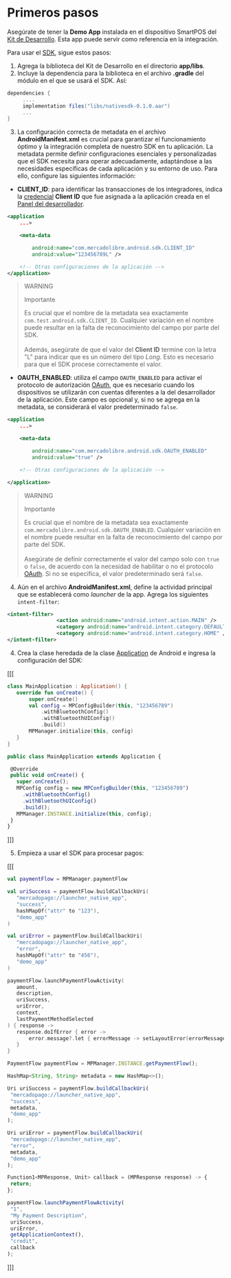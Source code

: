 # Primeros pasos

Asegúrate de tener la **Demo App** instalada en el dispositivo SmartPOS del [Kit de Desarrollo](https://drive.google.com/drive/folders/1Mglpa2c3FmYs4L9iskczagBMPGjHCMbY?usp=share_link). Esta app puede servir como referencia en la integración.

Para usar el [SDK](/developers/es/docs/sdks-library/landing), sigue estos pasos:

1. Agrega la biblioteca del Kit de Desarrollo en el directorio **app/libs**.
2. Incluye la dependencia para la biblioteca en el archivo **.gradle** del módulo en el que se usará el SDK. Así:

```gradle
dependencies {
     ....
     implementation files("libs/nativesdk-0.1.0.aar")
     ...
}
```

3. La configuración correcta de metadata en el archivo **AndroidManifest.xml** es crucial para garantizar el funcionamiento óptimo y la integración completa de nuestro SDK en tu aplicación. La metadata permite definir configuraciones esenciales y personalizadas que el SDK necesita para operar adecuadamente, adaptándose a las necesidades específicas de cada aplicación y su entorno de uso. Para ello, configure las siguientes información:

  - **CLIENT_ID**: para identificar las transacciones de los integradores, indica la [credencial](/developers/es/docs/main-apps/additional-content/your-integrations/credentials) **Client ID** que fue asignada a la aplicación creada en el [Panel del desarrollador](/developers/es/docs/checkout-bricks/additional-content/your-integrations/dashboard).

  ```xml
  <application
      ...>

      <meta-data

          android:name="com.mercadolibre.android.sdk.CLIENT_ID"
          android:value="123456789L" />

      <!-- Otras configuraciones de la aplicación -->
  </application>
  ```

  > WARNING
  >
  > Importante
  >
  > Es crucial que el nombre de la metadata sea exactamente `com.test.android.sdk.CLIENT_ID`. Cualquier variación en el nombre puede resultar en la falta de reconocimiento del campo por parte del SDK.
  > <br><br>
  > Además, asegúrate de que el valor del **Client ID** termine con la letra "L" para indicar que es un número del tipo _Long_. Esto es necesario para que el SDK procese correctamente el valor.

  - **OAUTH_ENABLED**: utiliza el campo `OAUTH_ENABLED` para activar el protocolo de autorización [OAuth](/developers/es/docs/main-apps/additional-content/security/oauth/introduction), que es necesario cuando los dispositivos se utilizarán con cuentas diferentes a la del desarrollador de la aplicación. Este campo es opcional y, si no se agrega en la metadata, se considerará el valor predeterminado `false`.

  ```xml
  <application
      ...>

      <meta-data

          android:name="com.mercadolibre.android.sdk.OAUTH_ENABLED"
          android:value="true" />

      <!-- Otras configuraciones de la aplicación -->

  </application>
  ```

  > WARNING
  >
  > Importante
  >
  > Es crucial que el nombre de la metadata sea exactamente `com.mercadolibre.android.sdk.OAUTH_ENABLED`. Cualquier variación en el nombre puede resultar en la falta de reconocimiento del campo por parte del SDK.
  > <br><br>
  > Asegúrate de definir correctamente el valor del campo solo con `true` o `false`, de acuerdo con la necesidad de habilitar o no el protocolo [OAuth](/developers/es/docs/main-apps/additional-content/security/oauth/introduction). Si no se especifica, el valor predeterminado será `false`.

4. Aún en el archivo **AndroidManifest.xml**, define la actividad principal que se establecerá como _launcher_ de la app. Agrega los siguientes `intent-filter`:

```xml
<intent-filter>                
                <action android:name="android.intent.action.MAIN" />               
                <category android:name="android.intent.category.DEFAULT" />               
                <category android:name="android.intent.category.HOME" />
</intent-filter>
```

4. Crea la clase heredada de la clase [Application](https://developer.android.com/reference/android/app/Application) de Android e ingresa la configuración del SDK:

[[[
```kotlin
class MainApplication : Application() {
   override fun onCreate() {
       super.onCreate()
       val config = MPConfigBuilder(this, "123456789")
           .withBluetoothConfig()
           .withBluetoothUIConfig()
           .build()
       MPManager.initialize(this, config)
   }
}
```
```javascript
public class MainApplication extends Application {

 @Override
 public void onCreate() {
   super.onCreate();
   MPConfig config = new MPConfigBuilder(this, "123456789")
     .withBluetoothConfig()
     .withBluetoothUIConfig()
     .build();
   MPManager.INSTANCE.initialize(this, config);
 }
}
```
]]]

5. Empieza a usar el SDK para procesar pagos:

[[[
```kotlin
val paymentFlow = MPManager.paymentFlow

val uriSuccess = paymentFlow.buildCallbackUri(
   "mercadopago://launcher_native_app",
   "success",
   hashMapOf("attr" to "123"),
   "demo_app"
)

val uriError = paymentFlow.buildCallbackUri(
   "mercadopago://launcher_native_app",
   "error",
   hashMapOf("attr" to "456"),
   "demo_app"
)

paymentFlow.launchPaymentFlowActivity(
   amount,
   description,
   uriSuccess,
   uriError,
   context,
   lastPaymentMethodSelected
) { response ->
   response.doIfError { error ->
       error.message?.let { errorMessage -> setLayoutError(errorMessage) }
   }
}
```
```javascript
PaymentFlow paymentFlow = MPManager.INSTANCE.getPaymentFlow();

HashMap<String, String> metadata = new HashMap<>();

Uri uriSuccess = paymentFlow.buildCallbackUri(
 "mercadopago://launcher_native_app",
 "success",
 metadata,
 "demo_app"
);

Uri uriError = paymentFlow.buildCallbackUri(
 "mercadopago://launcher_native_app",
 "error",
 metadata,
 "demo_app"
);

Function1<MPResponse, Unit> callback = (MPResponse response) -> {
 return;
};

paymentFlow.launchPaymentFlowActivity(
 "1",
 "My Payment Description",
 uriSuccess,
 uriError,
 getApplicationContext(),
 "credit",
 callback
);
```
]]]